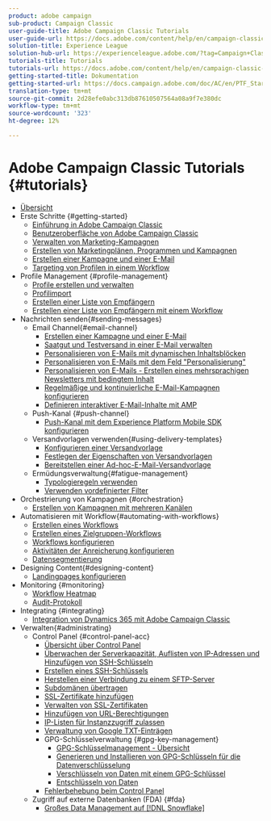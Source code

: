 ```yaml
---
product: adobe campaign
sub-product: Campaign Classic
user-guide-title: Adobe Campaign Classic Tutorials
user-guide-url: https://docs.adobe.com/content/help/en/campaign-classic-learn/tutorials/overview.html
solution-title: Experience League
solution-hub-url: https://experienceleague.adobe.com/?tag=Campaign+Classic#recommended/solutions/campaign
tutorials-title: Tutorials
tutorials-url: https://docs.adobe.com/content/help/en/campaign-classic-learn/tutorials/overview.html
getting-started-title: Dokumentation
getting-started-url: https://docs.campaign.adobe.com/doc/AC/en/PTF_Starting_with_Adobe_Campaign_About_Adobe_Campaign_Classic.html
translation-type: tm+mt
source-git-commit: 2d28efe0abc313db87610507564a08a9f7e380dc
workflow-type: tm+mt
source-wordcount: '323'
ht-degree: 12%

---
```



# Adobe Campaign Classic Tutorials {#tutorials}

+ [Übersicht](/help/acc/overview.md)
+ Erste Schritte {#getting-started}
   + [Einführung in Adobe Campaign Classic](/help/acc/getting-started/introduction-to-adobe-campaign-classic.md)
   + [Benutzeroberfläche von Adobe Campaign Classic](/help/acc/getting-started/exploring-the-adobe-campaign-classic-user-interface.md)
   + [Verwalten von Marketing-Kampagnen](/help/acc/getting-started/managing-marketing-campaigns.md)
   + [Erstellen von Marketingplänen, Programmen und Kampagnen](/help/acc/getting-started/creating-a-marketing-plan-programs-and-campaigns.md)
   + [Erstellen einer Kampagne und einer E-Mail](https://docs.adobe.com/content/help/en/campaign-classic-learn/tutorials/getting-started/creating-a-campaign-and-an-email.html)
   + [Targeting von Profilen in einem Workflow](/help/acc/getting-started/targeting-profiles-in-a-workflow.md)
+ Profile Management {#profile-management}
   + [Profile erstellen und verwalten](/help/acc/profile-management/create-and-manage-profiles.md)
   + [Profilimport](/help/acc/data-management/importing-profiles.md)  
   + [Erstellen einer Liste von Empfängern](/help/acc/profile-management/creating-a-list-of-recipients.md)
   + [Erstellen einer Liste von Empfängern mit einem Workflow](/help/acc/profile-management/creating-a-list-of-recipients-with-a-workflow.md)
+ Nachrichten senden{#sending-messages}
   + Email Channel{#email-channel}
      + [Erstellen einer Kampagne und einer E-Mail](/help/acc/getting-started/creating-a-campaign-and-an-email.md)
      + [Saatgut und Testversand in einer E-Mail verwalten](/help/acc/sending-messages/managing-seed-and-proofs.md)
      + [Personalisieren von E-Mails mit dynamischen Inhaltsblöcken](/help/acc/sending-messages/email-channel/personalization-with-dynamic-content-blocks.md)
      + [Personalisieren von E-Mails mit dem Feld &quot;Personalisierung&quot;](/help/acc/sending-messages/email-channel/personalizing-emails-using-personalization-fields.md)
      + [Personalisieren von E-Mails - Erstellen eines mehrsprachigen Newsletters mit bedingtem Inhalt](/help/acc/sending-messages/email-channel/personalizing-emails-create-a-multi-lingual-newsletter-using-conditional-content.md)
      + [Regelmäßige und kontinuierliche E-Mail-Kampagnen konfigurieren](/help/acc/sending-messages/recurring-deliveries.md)
      + [Definieren interaktiver E-Mail-Inhalte mit AMP](/help/acc/sending-messages/email-channel/defining-interactive-email-content-with-amp.md)
   + Push-Kanal {#push-channel}
      + [Push-Kanal mit dem Experience Platform Mobile SDK konfigurieren](/help/acc/sending-messages/mobile-channel/configure-push-using-aep-mobile-sdk.md)
   + Versandvorlagen verwenden{#using-delivery-templates}
      + [Konfigurieren einer Versandvorlage](/help/acc/sending-messages/using-delivery-templates/configuring-a-delivery-template.md)
      + [Festlegen der Eigenschaften von Versandvorlagen](/help/acc/sending-messages/using-delivery-templates/setting-delivery-template-properties.md)
      + [Bereitstellen einer Ad-hoc-E-Mail-Versandvorlage](/help/acc/sending-messages/using-delivery-templates/deploying-ad-hoc-email-delivery-template.md)
   + Ermüdungsverwaltung{#fatigue-management}
      + [Typologieregeln verwenden](/help/acc/sending-messages/fatigue-management/typology-rules-for-fatigue-management.md)
      + [Verwenden vordefinierter Filter](/help/acc/sending-messages/fatigue-management/fatigue-management-using-filters.md)
+ Orchestrierung von Kampagnen {#orchestration}
   + [Erstellen von Kampagnen mit mehreren Kanälen](/help/acc/orchestrating-campaigns/multi-channel-campaigns.md)
+ Automatisieren mit Workflow{#automating-with-workflows}
   + [Erstellen eines Workflows](/help/acc/automating-with-workflows/creating-a-workflow.md)
   + [Erstellen eines Zielgruppen-Workflows](/help/acc/automating-with-workflows/creating-a-targeting-workflow.md)
   + [Workflows konfigurieren](/help/acc/automating-with-workflows/validation-flow-configuration.md)
   + [Aktivitäten der Anreicherung konfigurieren](/help/acc/automating-with-workflows/enrichment-activity.md)
   + [Datensegmentierung](/help/acc/data-management/data-segmentation.md)
+ Designing Content{#designing-content}
   + [Landingpages konfigurieren](/help/acc/designing-content/configure-landingpages.md)
+ Monitoring   {#monitoring}
   + [Workflow Heatmap](/help/acc/monitoring-campaign-classic/workflow-heatmap.md)
   + [Audit-Protokoll](/help/acc/monitoring-campaign-classic/audit-trail.md)
+ Integrating {#integrating}
   + [Integration von Dynamics 365 mit Adobe Campaign Classic](/help/acc/integrations/dynamics365-integration.md)
+ Verwalten{#administrating}
   + Control Panel {#control-panel-acc}
      + [Übersicht über Control Panel](/help/acc/monitoring-campaign-classic/control-panel/control-panel-overview.md)
      + [Überwachen der Serverkapazität, Auflisten von IP-Adressen und Hinzufügen von SSH-Schlüsseln](/help/acc/monitoring-campaign-classic/control-panel/monitoring-server-capacity-allow-listing-adding-ssh-key.md)
      + [Erstellen eines SSH-Schlüssels](/help/acc/monitoring-campaign-classic/control-panel/generate-ssh-key.md)
      + [Herstellen einer Verbindung zu einem SFTP-Server](/help/acc/monitoring-campaign-classic/control-panel/connect-to-sftp-server.md)
      + [Subdomänen übertragen](/help/acc/monitoring-campaign-classic/control-panel/subdomain-delegation.md)
      + [SSL-Zertifikate hinzufügen](/help/acc/monitoring-campaign-classic/control-panel/adding-ssl-certificates.md)
      + [Verwalten von SSL-Zertifikaten](/help/acc/monitoring-campaign-classic/control-panel/managing-ssl-certificates.md)
      + [Hinzufügen von URL-Berechtigungen](/help/acc/monitoring-campaign-classic/control-panel/adding-url-permissions.md)
      + [IP-Listen für Instanzzugriff zulassen](/help/acc/monitoring-campaign-classic/control-panel/ip-allow-listing.md)
      + [Verwaltung von Google TXT-Einträgen](/help/acc/monitoring-campaign-classic/control-panel/google-txt-record-management.md)
      + GPG-Schlüsselverwaltung {#gpg-key-management}
         + [GPG-Schlüsselmanagement - Übersicht](/help/acc/monitoring-campaign-classic/control-panel/gpg-key-management/gpg-key-management-overview.md)
         + [Generieren und Installieren von GPG-Schlüsseln für die Datenverschlüsselung](/help/acc/monitoring-campaign-classic/control-panel/gpg-key-management/generating-and-installing-gpg-keys-for-data-encryption.md)
         + [Verschlüsseln von Daten mit einem GPG-Schlüssel](/help/acc/monitoring-campaign-classic/control-panel/gpg-key-management/using-a-gpg-key-to-encrypt-data.md)
         + [Entschlüsseln von Daten](/help/acc/monitoring-campaign-classic/control-panel/gpg-key-management/decrypting-data.md)
      + [Fehlerbehebung beim Control Panel](/help/acc/monitoring-campaign-classic/control-panel/trouble-shooting.md)
   + Zugriff auf externe Datenbanken (FDA) {#fda}
      + [Großes Data Management auf [!DNL Snowflake]](/help/acc/administrating/snowflake/big-data-segmentation-on-snowflake.md)

